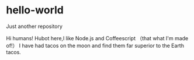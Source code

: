 # hello-world
Just another repository

Hi humans!
Hubot here,l like Node.js and Coffeescript （that what I'm made of!）
I have had tacos on the moon and find them far superior to the Earth tacos.
